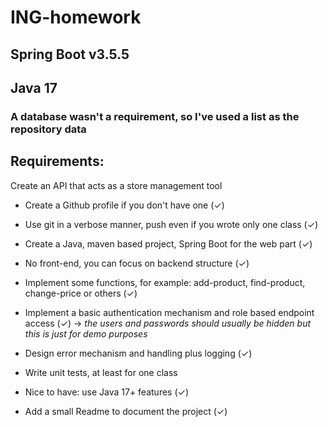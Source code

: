 # ING-homework

## Spring Boot v3.5.5
## Java 17

### A database wasn't a requirement, so I've used a list as the repository data

## Requirements:

Create an API that acts as a store management tool

- Create a Github profile if you don't have one (✓)

- Use git in a verbose manner, push even if you wrote only one class (✓)

- Create a Java, maven based project, Spring Boot for the web part (✓)

- No front-end, you can focus on backend structure (✓)

- Implement some functions, for example: add-product, find-product, change-price or others (✓)

- Implement a basic authentication mechanism and role based endpoint access (✓) -> *the users and passwords should usually be hidden but this is just for demo purposes*

- Design error mechanism and handling plus logging (✓)

- Write unit tests, at least for one class

- Nice to have: use Java 17+ features (✓)

- Add a small Readme to document the project (✓)